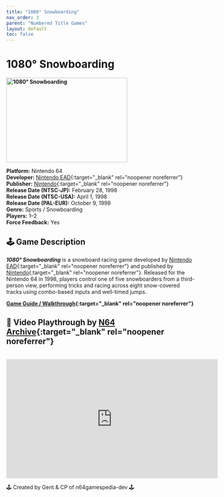 ```yaml
---
title: "1080° Snowboarding"
nav_order: 3
parent: "Numbered Title Games"
layout: default
toc: false
---
```


# 1080° Snowboarding

<b>
  <img src="https://raw.githubusercontent.com/TheGent/n64gamespedia/main/media/usa/1080-snowboarding.png"
       alt="1080° Snowboarding"
       width="320"
       height="224" />
</b>

**Platform:** Nintendo 64  
**Developer:** [Nintendo EAD](https://en.wikipedia.org/wiki/Nintendo_Entertainment_Analysis_%26_Development){:target="_blank" rel="noopener noreferrer"}  
**Publisher:** [Nintendo](https://en.wikipedia.org/wiki/Nintendo){:target="_blank" rel="noopener noreferrer"}  
**Release Date (NTSC-JP):** February 28, 1998  
**Release Date (NTSC-USA):** April 1, 1998  
**Release Date (PAL-EUR):** October 9, 1998  
**Genre:** Sports / Snowboarding  
**Players:** 1–2  
**Force Feedback:** Yes  

## 🕹️ Game Description

_**1080° Snowboarding**_ is a snowboard racing game developed by [Nintendo EAD](https://en.wikipedia.org/wiki/Nintendo_Entertainment_Analysis_%26_Development){:target="_blank" rel="noopener noreferrer"} and published by [Nintendo](https://en.wikipedia.org/wiki/Nintendo){:target="_blank" rel="noopener noreferrer"}. Released for the Nintendo 64 in 1998, players control one of five snowboarders from a third-person view, performing tricks and racing across eight snow-covered tracks using combo-based inputs and well-timed jumps.

**[Game Guide / Walkthrough](https://gamefaqs.gamespot.com/n64/196500-1080-teneighty-snowboarding/faqs/13645){:target="_blank" rel="noopener noreferrer"}**

## 🎥 Video Playthrough by [N64 Archive](https://www.youtube.com/channel/UC1fUDTXUTKjpk_j7leAhAyw){:target="_blank" rel="noopener noreferrer"}

<br />

<iframe width="560" height="315"
        src="https://www.youtube.com/embed/qdi0XKVOUlE"
        title="1080° Snowboarding – N64 Archive Playthrough"
        frameborder="0"
        allowfullscreen></iframe>

🕹️ Created by Gent & CP of n64gamespedia-dev 🕹️

<!-- Vault Format: n64gamespedia-dev -->
<!-- Protocol Source: _vault-specs/format-protocol.md -->
